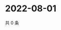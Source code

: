 # 2022-08-01

共 0 条

<!-- BEGIN WEIBO -->
<!-- 最后更新时间 Mon Aug 01 2022 06:15:04 GMT+0800 (China Standard Time) -->

<!-- END WEIBO -->
